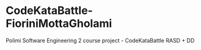 # CodeKataBattle-FioriniMottaGholami
Polimi Software Engineering 2 course project - CodeKataBattle RASD + DD
